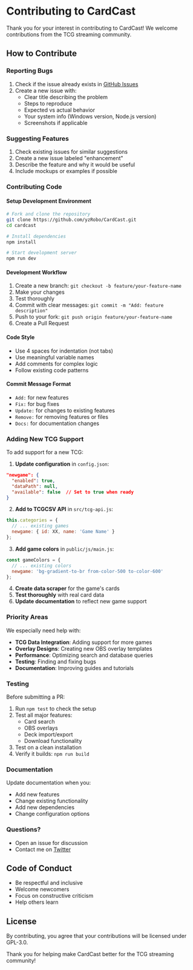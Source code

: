 # Contributing to CardCast

Thank you for your interest in contributing to CardCast! We welcome contributions from the TCG streaming community.

## How to Contribute

### Reporting Bugs
1. Check if the issue already exists in [GitHub Issues](https://github.com/yzRobo/CardCast/issues)
2. Create a new issue with:
   - Clear title describing the problem
   - Steps to reproduce
   - Expected vs actual behavior
   - Your system info (Windows version, Node.js version)
   - Screenshots if applicable

### Suggesting Features
1. Check existing issues for similar suggestions
2. Create a new issue labeled "enhancement"
3. Describe the feature and why it would be useful
4. Include mockups or examples if possible

### Contributing Code

#### Setup Development Environment
```bash
# Fork and clone the repository
git clone https://github.com/yzRobo/CardCast.git
cd cardcast

# Install dependencies
npm install

# Start development server
npm run dev
```

#### Development Workflow
1. Create a new branch: `git checkout -b feature/your-feature-name`
2. Make your changes
3. Test thoroughly
4. Commit with clear messages: `git commit -m "Add: feature description"`
5. Push to your fork: `git push origin feature/your-feature-name`
6. Create a Pull Request

#### Code Style
- Use 4 spaces for indentation (not tabs)
- Use meaningful variable names
- Add comments for complex logic
- Follow existing code patterns

#### Commit Message Format
- `Add:` for new features
- `Fix:` for bug fixes
- `Update:` for changes to existing features
- `Remove:` for removing features or files
- `Docs:` for documentation changes

### Adding New TCG Support

To add support for a new TCG:

1. **Update configuration** in `config.json`:
```json
"newgame": {
  "enabled": true,
  "dataPath": null,
  "available": false  // Set to true when ready
}
```

2. **Add to TCGCSV API** in `src/tcg-api.js`:
```javascript
this.categories = {
  // ... existing games
  newgame: { id: XX, name: 'Game Name' }
};
```

3. **Add game colors** in `public/js/main.js`:
```javascript
const gameColors = {
  // ... existing colors
  newgame: 'bg-gradient-to-br from-color-500 to-color-600'
};
```

4. **Create data scraper** for the game's cards
5. **Test thoroughly** with real card data
6. **Update documentation** to reflect new game support

### Priority Areas

We especially need help with:
- **TCG Data Integration**: Adding support for more games
- **Overlay Designs**: Creating new OBS overlay templates
- **Performance**: Optimizing search and database queries
- **Testing**: Finding and fixing bugs
- **Documentation**: Improving guides and tutorials

### Testing

Before submitting a PR:
1. Run `npm test` to check the setup
2. Test all major features:
   - Card search
   - OBS overlays
   - Deck import/export
   - Download functionality
3. Test on a clean installation
4. Verify it builds: `npm run build`

### Documentation

Update documentation when you:
- Add new features
- Change existing functionality
- Add new dependencies
- Change configuration options

### Questions?

- Open an issue for discussion
- Contact me on [Twitter](https://twitter.com/yzRobo)

## Code of Conduct

- Be respectful and inclusive
- Welcome newcomers
- Focus on constructive criticism
- Help others learn

## License

By contributing, you agree that your contributions will be licensed under GPL-3.0.

Thank you for helping make CardCast better for the TCG streaming community!